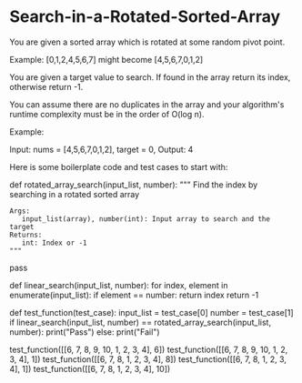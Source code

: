 # Search-in-a-Rotated-Sorted-Array

You are given a sorted array which is rotated at some random pivot point.

Example: [0,1,2,4,5,6,7] might become [4,5,6,7,0,1,2]

You are given a target value to search. If found in the array return its index, otherwise return -1.

You can assume there are no duplicates in the array and your algorithm's runtime complexity must be in the order of O(log n).

Example:

Input: nums = [4,5,6,7,0,1,2], target = 0, Output: 4

Here is some boilerplate code and test cases to start with:

def rotated_array_search(input_list, number):
    """
    Find the index by searching in a rotated sorted array

    Args:
       input_list(array), number(int): Input array to search and the target
    Returns:
       int: Index or -1
    """
   pass

def linear_search(input_list, number):
    for index, element in enumerate(input_list):
        if element == number:
            return index
    return -1

def test_function(test_case):
    input_list = test_case[0]
    number = test_case[1]
    if linear_search(input_list, number) == rotated_array_search(input_list, number):
        print("Pass")
    else:
        print("Fail")

test_function([[6, 7, 8, 9, 10, 1, 2, 3, 4], 6])
test_function([[6, 7, 8, 9, 10, 1, 2, 3, 4], 1])
test_function([[6, 7, 8, 1, 2, 3, 4], 8])
test_function([[6, 7, 8, 1, 2, 3, 4], 1])
test_function([[6, 7, 8, 1, 2, 3, 4], 10])
